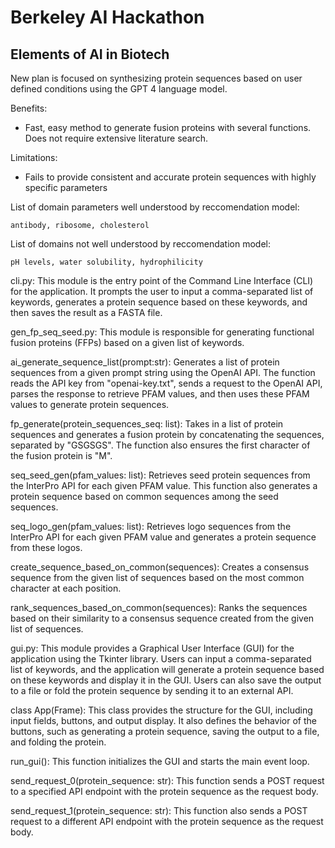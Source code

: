 # Berkeley AI Hackathon

## Elements of AI in Biotech

New plan is focused on synthesizing protein sequences based on user defined conditions using the GPT 4 language model.

Benefits:
- Fast, easy method to generate fusion proteins with several functions. Does not require extensive literature search.

Limitations:
- Fails to provide consistent and accurate protein sequences with highly specific parameters

List of domain parameters well understood by reccomendation model:
```
antibody, ribosome, cholesterol
```

List of domains not well understood by reccomendation model:
```
pH levels, water solubility, hydrophilicity 
```

cli.py:
This module is the entry point of the Command Line Interface (CLI) for the application. It prompts the user to input a comma-separated list of keywords, generates a protein sequence based on these keywords, and then saves the result as a FASTA file.

gen_fp_seq_seed.py:
This module is responsible for generating functional fusion proteins (FFPs) based on a given list of keywords.

ai_generate_sequence_list(prompt:str): Generates a list of protein sequences from a given prompt string using the OpenAI API. The function reads the API key from "openai-key.txt", sends a request to the OpenAI API, parses the response to retrieve PFAM values, and then uses these PFAM values to generate protein sequences.

fp_generate(protein_sequences_seq: list): Takes in a list of protein sequences and generates a fusion protein by concatenating the sequences, separated by "GSGSGS". The function also ensures the first character of the fusion protein is "M".

seq_seed_gen(pfam_values: list): Retrieves seed protein sequences from the InterPro API for each given PFAM value. This function also generates a protein sequence based on common sequences among the seed sequences.

seq_logo_gen(pfam_values: list): Retrieves logo sequences from the InterPro API for each given PFAM value and generates a protein sequence from these logos.

create_sequence_based_on_common(sequences): Creates a consensus sequence from the given list of sequences based on the most common character at each position.

rank_sequences_based_on_common(sequences): Ranks the sequences based on their similarity to a consensus sequence created from the given list of sequences.

gui.py:
This module provides a Graphical User Interface (GUI) for the application using the Tkinter library. Users can input a comma-separated list of keywords, and the application will generate a protein sequence based on these keywords and display it in the GUI. Users can also save the output to a file or fold the protein sequence by sending it to an external API.

class App(Frame): This class provides the structure for the GUI, including input fields, buttons, and output display. It also defines the behavior of the buttons, such as generating a protein sequence, saving the output to a file, and folding the protein.

run_gui(): This function initializes the GUI and starts the main event loop.

send_request_0(protein_sequence: str): This function sends a POST request to a specified API endpoint with the protein sequence as the request body.

send_request_1(protein_sequence: str): This function also sends a POST request to a different API endpoint with the protein sequence as the request body.
